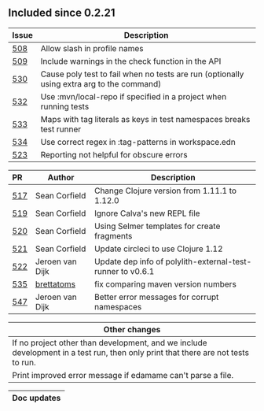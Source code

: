 
## Included since 0.2.21

| Issue                                                | Description  |
|:-----------------------------------------------------|--------------|
| [508](https://github.com/polyfy/polylith/issues/508) | Allow slash in profile names
| [509](https://github.com/polyfy/polylith/issues/509) | Include warnings in the check function in the API 
| [530](https://github.com/polyfy/polylith/issues/530) | Cause poly test to fail when no tests are run (optionally using extra arg to the command)
| [532](https://github.com/polyfy/polylith/issues/532) | Use :mvn/local-repo if specified in a project when running tests
| [533](https://github.com/polyfy/polylith/issues/533) | Maps with tag literals as keys in test namespaces breaks test runner
| [534](https://github.com/polyfy/polylith/issues/534) | Use correct regex in :tag-patterns in workspace.edn
| [523](https://github.com/polyfy/polylith/issues/523) | Reporting not helpful for obscure errors

| PR                                                 | Author          | Description                                                  
|:---------------------------------------------------|-----------------|------------------------------------------------------------|
| [517](https://github.com/polyfy/polylith/pull/517) | Sean Corfield   | Change Clojure version from 1.11.1 to 1.12.0               |
| [519](https://github.com/polyfy/polylith/pull/519) | Sean Corfield   | Ignore Calva's new REPL file                               |
| [520](https://github.com/polyfy/polylith/pull/520) | Sean Corfield   | Using Selmer templates for create fragments                |
| [521](https://github.com/polyfy/polylith/pull/521) | Sean Corfield   | Update circleci to use Clojure 1.12                        |
| [522](https://github.com/polyfy/polylith/pull/522) | Jeroen van Dijk | Update dep info of polylith-external-test-runner to v0.6.1 |
| [535](https://github.com/polyfy/polylith/pull/535) | [brettatoms](https://github.com/brettatoms) | fix comparing maven version numbers |
| [547](https://github.com/polyfy/polylith/pull/547) | Jeroen van Dijk | Better error messages for corrupt namespaces               |

| Other changes                                                                                                                    |
|----------------------------------------------------------------------------------------------------------------------------------|
| If no project other than development, and we include development in a test run, then only print that there are not tests to run. |
| Print improved error message if edamame can't parse a file.                                                                      | 

| Doc updates                                                                                                                                                                                                                    |
|--------------------------------------------------------------------------------------------------------------------------------------------------------------------------------------------------------------------------------|
